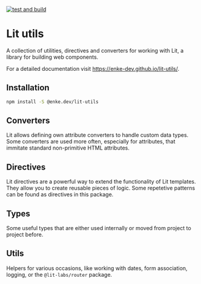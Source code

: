 [![test and build](https://github.com/enke-dev/lit-utils/actions/workflows/main.yml/badge.svg)](https://github.com/enke-dev/lit-utils/actions/workflows/main.yml)

# Lit utils

A collection of utilities, directives and converters for working with Lit, a library for building web components.

For a detailed documentation visit https://enke-dev.github.io/lit-utils/.

## Installation

```bash
npm install -S @enke.dev/lit-utils
```

## Converters

Lit allows defining own attribute converters to handle custom data types.
Some converters are used more often, especially for attributes, that immitate standard non-primitive HTML attributes.

## Directives

Lit directives are a powerful way to extend the functionality of Lit templates. They allow you to create reusable pieces of logic.
Some repetetive patterns can be found as directives in this package.

## Types

Some useful types that are either used internally or moved from project to project before.

## Utils

Helpers for various occasions, like working with dates, form association, logging, or the `@lit-labs/router` package.
